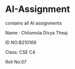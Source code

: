 # AI-Assignment
contains all AI assignments  


Name : Chilumula Divya Theaj 

ID NO:B210169 

Class: CSE C4 

Roll No:07
